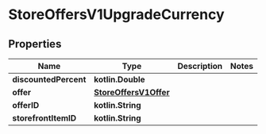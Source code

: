 
# StoreOffersV1UpgradeCurrency

## Properties
| Name | Type | Description | Notes |
| ------------ | ------------- | ------------- | ------------- |
| **discountedPercent** | **kotlin.Double** |  |  |
| **offer** | [**StoreOffersV1Offer**](StoreOffersV1Offer.md) |  |  |
| **offerID** | **kotlin.String** |  |  |
| **storefrontItemID** | **kotlin.String** |  |  |



